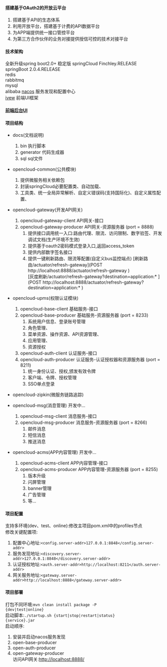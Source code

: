 #### 搭建基于OAuth2的开放云平台
1. 搭建基于API的生态体系 
2. 利用开放平台，搭建基于计费的API数据平台 
3. 为APP端提供统一接口管控平台
4. 为第三方合作伙伴的业务对接提供授信可控的技术对接平台
#### 技术架构
   全新升级spring boot2.0+ 稳定版 
   springCloud  Finchley.RELEASE  
   springBoot   2.0.4.RELEASE  
   redis  
   rabbitmq  
   mysql  
   alibaba  [nacos](https://nacos.io/en-us/) 服务发现和配置中心   
   [ivew](https://www.iviewui.com/docs/guide/install) 前端UI框架     
#### [前端后台UI](https://gitee.com/liuyadu/open-cloud-ui)
#### 项目结构
* docs(文档说明)
    1. bin          执行脚本
    2. generator    代码生成器
    3. sql          sql文件
* opencloud-common(公共模块)
    1. 提供微服务相关依赖包
    2. 封装springCloud必要配置类、自动加载、
    3. 工具类、统一全局异常解析、自定义错误码(支持国际化)、自定义属性配置、
* opencloud-gateway(开发API网关)
   1. opencloud-gateway-client    API网关-接口
   2. opencloud-gateway-producer  API网关-资源服务器 (port = 8888)
      1. 提供接口调用统一入口:路由代理、限流、访问限制、数字验签、开发调试文档(生产环境不生效)
      2. 提供基于oauth2密码模式登录入口,返回access_token
      3. 提供内部数字签名接口
      3. 提供一键刷新路由、限流等配置(自定义bus监控端点) 
        [刷新路由/actuator/refresh-gateway](POST http://localhost:8888/actuator/refresh-gateway )  
        [灰度刷新/actuator/refresh-gateway?destination=application:* ](POST http://localhost:8888/actuator/refresh-gateway?destination=application:* )
* opencloud-upms(权限认证模块)
   1. opencloud-base-client    基础服务-接口
   2. opencloud-base-producer  基础服务-资源服务器 (port = 8233)
      1. 系统用户信息、登录账号管理
      2. 角色管理、
      3. 菜单资源、操作资源、API资源管理、
      4. 应用管理、
      5. 资源授权
   3. opencloud-auth-client   认证服务-接口
   4. opencloud-auth-producer 认证服务-认证授权器和资源服务器 (port = 8211)
      1. 统一身份认证、授权,颁发有效令牌
      2. 客户端、令牌、授权管理
      3. SSO单点登录
      
* opencloud-zipkin(微服务链路追踪)
* opencloud-msg(消息管理) 开发中...
   1. opencloud-msg-client   消息服务-接口
   2. opencloud-msg-producer 消息服务-资源服务器 (port = 8266)
      1. 邮件消息
      2. 短信消息
      3. 推送消息
* opencloud-acms(APP内容管理) 开发中...
   1. opencloud-acms-client   APP内容管理-接口
   2. opencloud-acms-producer APP内容管理-资源服务器 (port = 8255)
      1. 版本升级
      2. 闪屏管理
      3. banner管理
      3. 广告管理
      4. 等...
              

#### 项目配置
支持多环境(dev、test、online):修改主项目pom.xml中的profiles节点  
修改关键配置项:  
   1. 配置中心地址:<code><config.server-addr>127.0.0.1:8848</config.server-addr></code>  
   2. 服务发现地址:<code><discovery.server-addr>127.0.0.1:8848</discovery.server-addr></code>  
   3. 认证授权地址:<code><auth.server-addr>http://localhost:8211</auth.server-addr></code>  
   4. 网关服务地址:<code><gateway.server-addr>http://localhost:8888</gateway.server-addr></code>    
#### 项目部署
打包不同环境:<code>mvn clean install package -P {dev|test|online}</code>  
启动脚本:<code>./startup.sh {start|stop|restart|status} {service}.jar</code>    
启动顺序:   
   1. 安装并启动nacos服务发现  
   2. open-base-producer  
   3. open-auth-producer  
   4. open-gateway-producer  
访问API网关:[http://localhost:8888/](http://localhost:8888/)  

   

